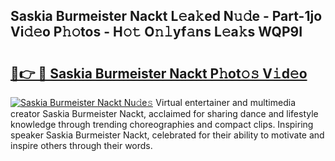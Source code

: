 ## Saskia Burmeister Nackt L𝚎a𝚔ed N𝚞𝚍e - Part-1jo Vi𝚍𝚎o P𝚑𝚘tos - H𝚘𝚝 O𝚗𝚕yf𝚊ns L𝚎a𝚔s WQP9I

# <h2><a href="http://kfaznw.oniu.top/?m=Saskia+Burmeister+Nackt">🔗👉 🔴 Saskia Burmeister Nackt P𝚑ot𝚘𝚜 V𝚒d𝚎o</a></h2>

[![Saskia Burmeister Nackt Nu𝚍e𝚜](https://i.imgur.com/0qMVB7G.gif)](http://kfaznw.oniu.top/?m=Saskia+Burmeister+Nackt)
Virtual entertainer and multimedia creator Saskia Burmeister Nackt, acclaimed for sharing dance and lifestyle knowledge through trending choreographies and compact clips. Inspiring speaker Saskia Burmeister Nackt, celebrated for their ability to motivate and inspire others through their words.  
